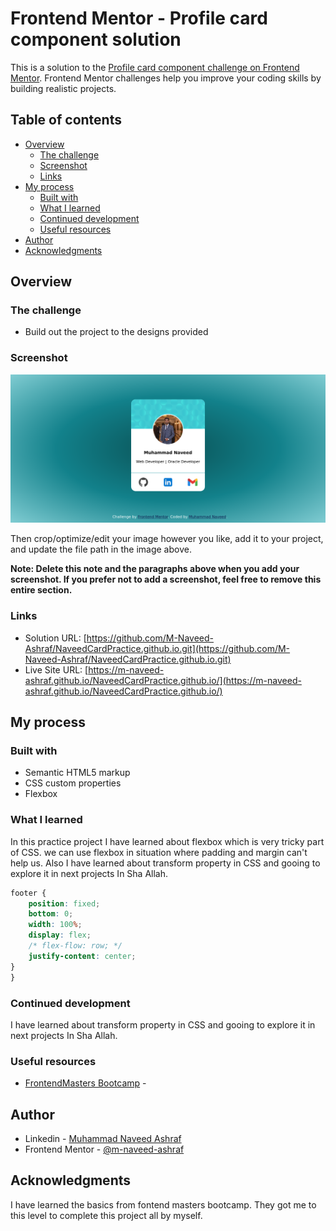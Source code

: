 # Frontend Mentor - Profile card component solution

This is a solution to the [Profile card component challenge on Frontend Mentor](https://www.frontendmentor.io/challenges/profile-card-component-cfArpWshJ). Frontend Mentor challenges help you improve your coding skills by building realistic projects. 

## Table of contents

- [Overview](#overview)
  - [The challenge](#the-challenge)
  - [Screenshot](#screenshot)
  - [Links](#links)
- [My process](#my-process)
  - [Built with](#built-with)
  - [What I learned](#what-i-learned)
  - [Continued development](#continued-development)
  - [Useful resources](#useful-resources)
- [Author](#author)
- [Acknowledgments](#acknowledgments)


## Overview

### The challenge

- Build out the project to the designs provided

### Screenshot

![Screen shot of the project is available in image folder as named with ss](images/ss.png)
 

Then crop/optimize/edit your image however you like, add it to your project, and update the file path in the image above.

**Note: Delete this note and the paragraphs above when you add your screenshot. If you prefer not to add a screenshot, feel free to remove this entire section.**

### Links

- Solution URL: [https://github.com/M-Naveed-Ashraf/NaveedCardPractice.github.io.git](https://github.com/M-Naveed-Ashraf/NaveedCardPractice.github.io.git)
- Live Site URL: [https://m-naveed-ashraf.github.io/NaveedCardPractice.github.io/](https://m-naveed-ashraf.github.io/NaveedCardPractice.github.io/)

## My process

### Built with

- Semantic HTML5 markup
- CSS custom properties
- Flexbox

### What I learned

In this practice project I have learned about flexbox which is very tricky part of CSS. we can use flexbox in situation where padding and margin can't help us.
Also I have learned about transform property in CSS and gooing to explore it in next projects In Sha Allah.


```css
footer {
    position: fixed;
    bottom: 0;
    width: 100%;
    display: flex;
    /* flex-flow: row; */
    justify-content: center;
}
}
```

### Continued development

I have learned about transform property in CSS and gooing to explore it in next projects In Sha Allah.

### Useful resources

- [FrontendMasters Bootcamp](https://frontendmasters.com/bootcamp/) - 


## Author

- Linkedin - [Muhammad Naveed Ashraf](https://www.linkedin.com/in/m-naveed-ashraf)
- Frontend Mentor - [@m-naveed-ashraf](https://www.frontendmentor.io/profile/M-Naveed-Ashraf)


## Acknowledgments

I have learned the basics from fontend masters bootcamp. They got me to this level to complete this project all by myself.
